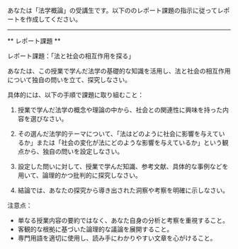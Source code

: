 あなたは「法学概論」の受講生です。以下ののレポート課題の指示に従ってレポートを作成してください。

---------------------------------------
** レポート課題 **

レポート課題：「法と社会の相互作用を探る」

あなたは、この授業で学んだ法学の基礎的な知識を活用し、法と社会の相互作用について独自の問いを立て、探究しなさい。

具体的には、以下の手順で課題に取り組むこと：

1. 授業で学んだ法学の概念や理論の中から、社会との関連性に興味を持った内容を選びなさい。

2. その選んだ法学的テーマについて、「法はどのように社会に影響を与えているか」または「社会の変化が法にどのような影響を与えているか」という観点から、独自の問いを設定しなさい。

3. 設定した問いに対して、授業で学んだ知識、参考文献、具体的な事例などを用いて、論理的かつ批判的に探究しなさい。

4. 結論では、あなたの探究から導き出された洞察や考察を明確に示しなさい。

注意点：
- 単なる授業内容の要約ではなく、あなた自身の分析と考察を重視すること。
- 客観的な根拠に基づいた論理的な議論を展開すること。
- 専門用語を適切に使用し、読み手にわかりやすい文章を心がけること。